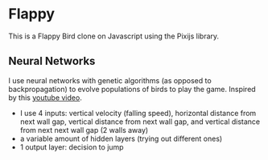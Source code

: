 # Flappy
This is a Flappy Bird clone on Javascript using the Pixijs library.

## Neural Networks
I use neural networks with genetic algorithms (as opposed to backpropagation) to evolve populations
of birds to play the game. Inspired by this [youtube video](https://www.youtube.com/watch?v=aeWmdojEJf0).

- I use 4 inputs: vertical velocity (falling speed), horizontal distance from next wall gap, vertical distance from next wall gap, and vertical distance from next next wall gap (2 walls away)
- a variable amount of hidden layers (trying out different ones)
- 1 output layer: decision to jump